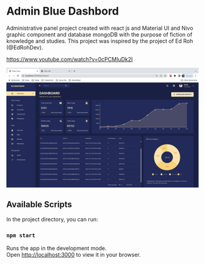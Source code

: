 # Admin Blue Dashbord

Administrative panel project created with react js and Material UI and Nivo graphic component and database mongoDB with the purpose of fiction of knowledge and studies.
This project was inspired by the project of Ed Roh (@EdRohDev).

https://www.youtube.com/watch?v=0cPCMIuDk2I


![dashboard](client/src/assets/Screenshot.png)


## Available Scripts

In the project directory, you can run:

### `npm start`

Runs the app in the development mode.\
Open [http://localhost:3000](http://localhost:3000) to view it in your browser.
